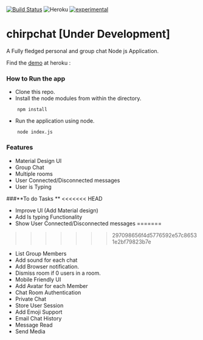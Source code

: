 [![Build Status](https://travis-ci.org/Ashwinvalento/chirpchat.svg?branch=master)](https://travis-ci.org/Ashwinvalento/chirpchat) ![Heroku](https://heroku-badge.herokuapp.com/?app=heroku-badge&style=flat) [![experimental](http://badges.github.io/stability-badges/dist/experimental.svg)](http://github.com/badges/stability-badges)

# chirpchat [Under Development]

A Fully fledged personal and group chat Node js Application.

Find the [demo](https://chirpchat.herokuapp.com) at heroku : 

### How to Run the app

* Clone this repo.
* Install the node modules from within the directory.
```
	npm install
``` 

* Run the application using node.
```
	node index.js
```

### Features
- Material Design UI
- Group Chat
- Multiple rooms
- User Connected/Disconnected messages
- User is Typing 

###**To do Tasks **
<<<<<<< HEAD
- Improve UI (Add Material design)
- Add Is typing Functionality
- Show User Connected/Disconnected messages
=======
>>>>>>> 297098656f4d5776592e57c86531e2bf79823b7e
- List Group Members
- Add sound for each chat
- Add Browser notification.
- Dismiss room if 0 users in a room.
- Mobile Friendly UI
- Add Avatar for each Member
- Chat Room Authentication
- Private Chat
- Store User Session
- Add Emoji Support
- Email Chat History
- Message Read 
- Send Media
 
